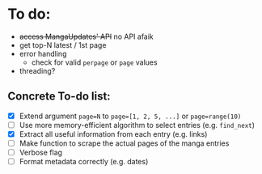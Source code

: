 # To do:
- ~~access MangaUpdates' API~~ no API afaik
- get top-N latest / 1st page
- error handling
  - check for valid `perpage` or `page` values
- threading?

## Concrete To-do list:
- [x] Extend argument `page=N` to `page=[1, 2, 5, ...]` or `page=range(10)`
- [ ] Use more memory-efficient algorithm to select entries (e.g. `find_next`)
- [x] Extract all useful information from each entry (e.g. links)
- [ ] Make function to scrape the actual pages of the manga entries
- [ ] Verbose flag
- [ ] Format metadata correctly (e.g. dates)
